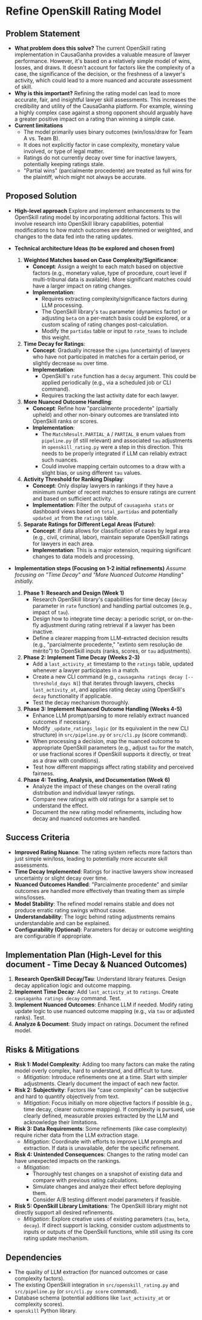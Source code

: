 # Refine OpenSkill Rating Model

## Problem Statement
- **What problem does this solve?**
  The current OpenSkill rating implementation in CausaGanha provides a valuable measure of lawyer performance. However, it's based on a relatively simple model of wins, losses, and draws. It doesn't account for factors like the complexity of a case, the significance of the decision, or the freshness of a lawyer's activity, which could lead to a more nuanced and accurate assessment of skill.
- **Why is this important?**
  Refining the rating model can lead to more accurate, fair, and insightful lawyer skill assessments. This increases the credibility and utility of the CausaGanha platform. For example, winning a highly complex case against a strong opponent should arguably have a greater positive impact on a rating than winning a simple case.
- **Current limitations**
  - The model primarily uses binary outcomes (win/loss/draw for Team A vs. Team B).
  - It does not explicitly factor in case complexity, monetary value involved, or type of legal matter.
  - Ratings do not currently decay over time for inactive lawyers, potentially keeping ratings stale.
  - "Partial wins" (parcialmente procedente) are treated as full wins for the plaintiff, which might not always be accurate.

## Proposed Solution
- **High-level approach**
  Explore and implement enhancements to the OpenSkill rating model by incorporating additional factors. This will involve research into OpenSkill library capabilities, potential modifications to how match outcomes are determined or weighted, and changes to the data fed into the rating updates.
- **Technical architecture Ideas (to be explored and chosen from)**
  1.  **Weighted Matches based on Case Complexity/Significance**:
      - **Concept**: Assign a weight to each match based on objective factors (e.g., monetary value, type of procedure, court level if multi-tribunal data is available). More significant matches could have a larger impact on rating changes.
      - **Implementation**:
          - Requires extracting complexity/significance factors during LLM processing.
          - The OpenSkill library's `tau` parameter (dynamics factor) or adjusting `beta` on a per-match basis could be explored, or a custom scaling of rating changes post-calculation.
          - Modify the `partidas` table or input to `rate_teams` to include this weight.
  2.  **Time Decay for Ratings**:
      - **Concept**: Gradually increase the `sigma` (uncertainty) of lawyers who have not participated in matches for a certain period, or slightly decrease `mu` over time.
      - **Implementation**:
          - OpenSkill's `rate` function has a `decay` argument. This could be applied periodically (e.g., via a scheduled job or CLI command).
          - Requires tracking the last activity date for each lawyer.
  3.  **More Nuanced Outcome Handling**:
      - **Concept**: Refine how "parcialmente procedente" (partially upheld) and other non-binary outcomes are translated into OpenSkill ranks or scores.
      - **Implementation**:
          - The `MatchResult.PARTIAL_A` / `PARTIAL_B` enum values from `pipeline.py` (if still relevant) and associated `tau` adjustments in `openskill_rating.py` were a step in this direction. This needs to be properly integrated if LLM can reliably extract such nuances.
          - Could involve mapping certain outcomes to a draw with a slight bias, or using different `tau` values.
  4.  **Activity Threshold for Ranking Display**:
      - **Concept**: Only display lawyers in rankings if they have a minimum number of recent matches to ensure ratings are current and based on sufficient activity.
      - **Implementation**: Filter the output of `causaganha stats` or dashboard views based on `total_partidas` and potentially `updated_at` from the `ratings` table.
  5.  **Separate Ratings for Different Legal Areas (Future)**:
      - **Concept**: If data allows for classification of cases by legal area (e.g., civil, criminal, labor), maintain separate OpenSkill ratings for lawyers in each area.
      - **Implementation**: This is a major extension, requiring significant changes to data models and processing.

- **Implementation steps (Focusing on 1-2 initial refinements)**
  *Assume focusing on "Time Decay" and "More Nuanced Outcome Handling" initially.*
  1.  **Phase 1: Research and Design (Week 1)**
      - Research OpenSkill library's capabilities for time decay (`decay` parameter in `rate` function) and handling partial outcomes (e.g., impact of `tau`).
      - Design how to integrate time decay: a periodic script, or on-the-fly adjustment during rating retrieval if a lawyer has been inactive.
      - Define a clearer mapping from LLM-extracted decision results (e.g., "parcialmente procedente," "extinto sem resolução de mérito") to OpenSkill inputs (ranks, scores, or `tau` adjustments).
  2.  **Phase 2: Implement Time Decay (Weeks 2-3)**
      - Add a `last_activity_at` timestamp to the `ratings` table, updated whenever a lawyer participates in a match.
      - Create a new CLI command (e.g., `causaganha ratings decay [--threshold_days N]`) that iterates through lawyers, checks `last_activity_at`, and applies rating decay using OpenSkill's `decay` functionality if applicable.
      - Test the decay mechanism thoroughly.
  3.  **Phase 3: Implement Nuanced Outcome Handling (Weeks 4-5)**
      - Enhance LLM prompt/parsing to more reliably extract nuanced outcomes if necessary.
      - Modify `_update_ratings_logic` (or its equivalent in the new CLI structure) in `src/pipeline.py` or `src/cli.py` (score command).
      - When processing a decision, map the nuanced outcome to appropriate OpenSkill parameters (e.g., adjust `tau` for the match, or use fractional scores if OpenSkill supports it directly, or treat as a draw with conditions).
      - Test how different mappings affect rating stability and perceived fairness.
  4.  **Phase 4: Testing, Analysis, and Documentation (Week 6)**
      - Analyze the impact of these changes on the overall rating distribution and individual lawyer ratings.
      - Compare new ratings with old ratings for a sample set to understand the effect.
      - Document the new rating model refinements, including how decay and nuanced outcomes are handled.

## Success Criteria
- **Improved Rating Nuance**: The rating system reflects more factors than just simple win/loss, leading to potentially more accurate skill assessments.
- **Time Decay Implemented**: Ratings for inactive lawyers show increased uncertainty or slight decay over time.
- **Nuanced Outcomes Handled**: "Parcialmente procedente" and similar outcomes are handled more effectively than treating them as simple wins/losses.
- **Model Stability**: The refined model remains stable and does not produce erratic rating swings without cause.
- **Understandability**: The logic behind rating adjustments remains understandable and can be explained.
- **Configurability (Optional)**: Parameters for decay or outcome weighting are configurable if appropriate.

## Implementation Plan (High-Level for this document - Time Decay & Nuanced Outcomes)
1.  **Research OpenSkill Decay/Tau**: Understand library features. Design decay application logic and outcome mapping.
2.  **Implement Time Decay**: Add `last_activity_at` to `ratings`. Create `causaganha ratings decay` command. Test.
3.  **Implement Nuanced Outcomes**: Enhance LLM if needed. Modify rating update logic to use nuanced outcome mapping (e.g., via `tau` or adjusted ranks). Test.
4.  **Analyze & Document**: Study impact on ratings. Document the refined model.

## Risks & Mitigations
- **Risk 1: Model Complexity**: Adding too many factors can make the rating model overly complex, hard to understand, and difficult to tune.
  - *Mitigation*: Introduce refinements one at a time. Start with simpler adjustments. Clearly document the impact of each new factor.
- **Risk 2: Subjectivity**: Factors like "case complexity" can be subjective and hard to quantify objectively from text.
  - *Mitigation*: Focus initially on more objective factors if possible (e.g., time decay, clearer outcome mapping). If complexity is pursued, use clearly defined, measurable proxies extracted by the LLM and acknowledge their limitations.
- **Risk 3: Data Requirements**: Some refinements (like case complexity) require richer data from the LLM extraction stage.
  - *Mitigation*: Coordinate with efforts to improve LLM prompts and extraction. If data is unavailable, defer the specific refinement.
- **Risk 4: Unintended Consequences**: Changes to the rating model can have unexpected impacts on the rankings.
  - *Mitigation*:
    - Thoroughly test changes on a snapshot of existing data and compare with previous rating calculations.
    - Simulate changes and analyze their effect before deploying them.
    - Consider A/B testing different model parameters if feasible.
- **Risk 5: OpenSkill Library Limitations**: The OpenSkill library might not directly support all desired refinements.
  - *Mitigation*: Explore creative uses of existing parameters (`tau`, `beta`, `decay`). If direct support is lacking, consider custom adjustments to inputs or outputs of the OpenSkill functions, while still using its core rating update mechanism.

## Dependencies
- The quality of LLM extraction (for nuanced outcomes or case complexity factors).
- The existing OpenSkill integration in `src/openskill_rating.py` and `src/pipeline.py` (or `src/cli.py score` command).
- Database schema (potential additions like `last_activity_at` or complexity scores).
- `openskill` Python library.
